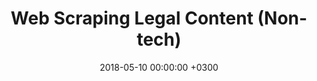 ---
layout: post
title: Web Scraping Legal Content (Non-tech)
date: 2018-05-10 00:00:00 +0300
description: # Add post description (optional)
#img: js-1.png # Add image post (optional)
tags: [Data Sources, Web Scraping, Non-tech] # add tag
---